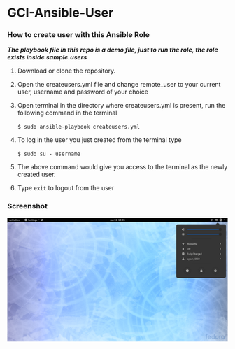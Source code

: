 # GCI-Ansible-User
### How to create user with this Ansible Role

___The playbook file in this repo is a demo file, just to run the role, the role exists inside sample.users___

1. Download or clone the repository.

2. Open the createusers.yml file and change remote_user to your current user, username and password of your choice


4. Open terminal in the directory where createusers.yml is present, run the following command in the terminal
    
    `$ sudo ansible-playbook createusers.yml`
    
5. To log in the user you just created from the terminal type
    
    `$ sudo su - username`
 
6. The above command would give you access to the terminal as the newly created user.

7. Type `exit` to logout from the user     

### Screenshot

![alt text](https://github.com/Ayush19-01/GCI-Ansible-User/blob/master/Screenshot%20from%202020-01-11%2019-35-57.png)
